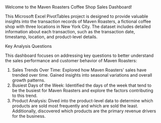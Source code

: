 Welcome to the Maven Roasters Coffee Shop Sales Dashboard!

This Microsoft Excel PivotTables project is designed to provide valuable insights into the transaction records of Maven Roasters, a fictional coffee shop with three locations in New York City. The dataset includes detailed information about each transaction, such as the transaction date, timestamp, location, and product-level details.

Key Analysis Questions

This dashboard focuses on addressing key questions to better understand the sales performance and customer behavior of Maven Roasters:

1. Sales Trends Over Time: Explored how Maven Roasters' sales have trended over time. Gained insights into seasonal variations and overall growth patterns.
2. Busiest Days of the Week: Identified the days of the week that tend to be the busiest for Maven Roasters and explore the factors contributing to this trend.
3. Product Analysis: Dived into the product-level data to determine which products are sold most frequently and which are sold the least. Additionally, discovered which products are the primary revenue drivers for the business.

